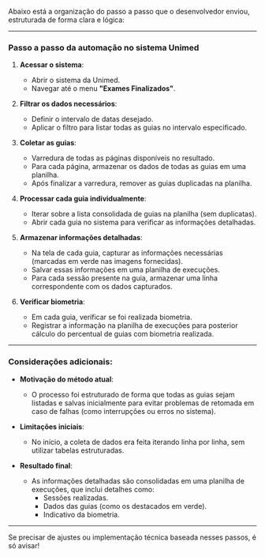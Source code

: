 Abaixo está a organização do passo a passo que o desenvolvedor enviou, estruturada de forma clara e lógica:

---

### **Passo a passo da automação no sistema Unimed**

1. **Acessar o sistema**:
   - Abrir o sistema da Unimed.
   - Navegar até o menu **"Exames Finalizados"**.

2. **Filtrar os dados necessários**:
   - Definir o intervalo de datas desejado.
   - Aplicar o filtro para listar todas as guias no intervalo especificado.

3. **Coletar as guias**:
   - Varredura de todas as páginas disponíveis no resultado.
   - Para cada página, armazenar os dados de todas as guias em uma planilha.
   - Após finalizar a varredura, remover as guias duplicadas na planilha.

4. **Processar cada guia individualmente**:
   - Iterar sobre a lista consolidada de guias na planilha (sem duplicatas).
   - Abrir cada guia no sistema para verificar as informações detalhadas.

5. **Armazenar informações detalhadas**:
   - Na tela de cada guia, capturar as informações necessárias (marcadas em verde nas imagens fornecidas).
   - Salvar essas informações em uma planilha de execuções.
   - Para cada sessão presente na guia, armazenar uma linha correspondente com os dados capturados.

6. **Verificar biometria**:
   - Em cada guia, verificar se foi realizada biometria.
   - Registrar a informação na planilha de execuções para posterior cálculo do percentual de guias com biometria realizada.

---

### **Considerações adicionais**:
- **Motivação do método atual**:
  - O processo foi estruturado de forma que todas as guias sejam listadas e salvas inicialmente para evitar problemas de retomada em caso de falhas (como interrupções ou erros no sistema).
  
- **Limitações iniciais**:
  - No início, a coleta de dados era feita iterando linha por linha, sem utilizar tabelas estruturadas.

- **Resultado final**:
  - As informações detalhadas são consolidadas em uma planilha de execuções, que inclui detalhes como:
    - Sessões realizadas.
    - Dados das guias (como os destacados em verde).
    - Indicativo da biometria.

---

Se precisar de ajustes ou implementação técnica baseada nesses passos, é só avisar!